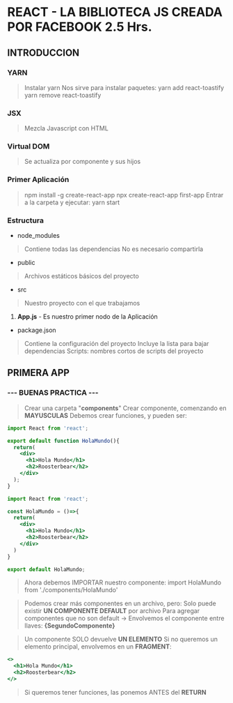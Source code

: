 # REACT - LA BIBLIOTECA JS CREADA POR FACEBOOK 2.5 Hrs.

## INTRODUCCION

### YARN

> Instalar yarn
> Nos sirve para instalar paquetes:
> yarn add react-toastify
> yarn remove react-toastify

### JSX

> Mezcla Javascript con HTML


### Virtual DOM

> Se actualiza por componente y sus hijos


### Primer Aplicación

> npm install -g create-react-app
> npx create-react-app first-app
> Entrar a la carpeta y ejecutar: yarn start


### Estructura

* node_modules

> Contiene todas las dependencias
> No es necesario compartirla

* public

> Archivos estáticos básicos del proyecto

* src

> Nuestro proyecto con el que trabajamos

1. __App.js__ - Es nuestro primer nodo de la Aplicación


* package.json

> Contiene la configuración del proyecto
> Incluye la lista para bajar dependencias
> Scripts: nombres cortos de scripts del proyecto

## PRIMERA APP

### --- BUENAS PRACTICA ---

> Crear una carpeta "__components__"
> Crear componente, comenzando en __MAYUSCULAS__
> Debemos crear funciones, y pueden ser:

```jsx
import React from 'react';

export default function HolaMundo(){
  return(
    <div>
      <h1>Hola Mundo</h1>
      <h2>Roosterbear</h2>
    </div>
  );
}
```

```jsx
import React from 'react';

const HolaMundo = ()=>{
  return(
    <div>
      <h1>Hola Mundo</h1>
      <h2>Roosterbear</h2>
    </div>
  )
}

export default HolaMundo;
```

> Ahora debemos IMPORTAR nuestro componente:
> import HolaMundo from './components/HolaMundo'

> Podemos crear más componentes en un archivo, pero:
> Solo puede existir __UN COMPONENTE DEFAULT__ por archivo
> Para agregar componentes que no son default ->
> Envolvemos el componente entre llaves: __{SegundoComponente}__

> Un componente SOLO devuelve __UN ELEMENTO__
> Si no queremos un elemento principal, envolvemos en un __FRAGMENT__:

```jsx
<>
  <h1>Hola Mundo</h1>
  <h2>Roosterbear</h2>
</>
```

> Si queremos tener funciones, las ponemos ANTES del __RETURN__





















